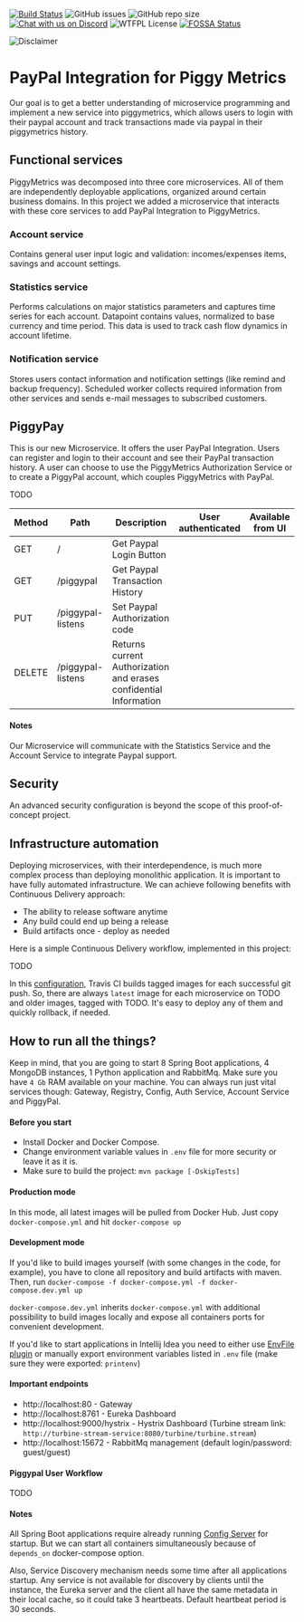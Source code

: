 [![Build Status](https://travis-ci.org/bajo1207/piggymetrics.svg?branch=master)](https://travis-ci.org/bajo1207/piggymetrics)
![GitHub issues](https://img.shields.io/github/issues/bajo1207/piggymetrics)
![GitHub repo size](https://img.shields.io/github/repo-size/bajo1207/piggymetrics)
[![Chat with us on Discord](https://img.shields.io/static/v1?label=&%20us&message=Chat%20with%20us%20on%20Discord&logo=discord&color=gray)](https://discord.gg/8PNmJeS)
![WTFPL License](https://img.shields.io/badge/License-WTFPL-green "This work is licensed under the WTFPL")
[![FOSSA Status](https://app.fossa.com/api/projects/git%2Bgithub.com%2Fbajo1207%2Fpiggymetrics.svg?type=shield)](https://app.fossa.com/projects/git%2Bgithub.com%2Fbajo1207%2Fpiggymetrics?ref=badge_shield)

![Disclaimer](https://img.shields.io/badge/Disclaimer-This%20is%20a%20student%20project%20in%20progress-red)

# PayPal Integration for Piggy Metrics

Our goal is to get a better understanding of microservice programming and implement a new service into piggymetrics, which allows users to login with their paypal account and track transactions made via paypal in their piggymetrics history.

## Functional services

PiggyMetrics was decomposed into three core microservices. All of them are independently deployable applications, organized around certain business domains. In this project we added a microservice that interacts with these core services to add PayPal Integration to PiggyMetrics.

### Account service
Contains general user input logic and validation: incomes/expenses items, savings and account settings.

### Statistics service
Performs calculations on major statistics parameters and captures time series for each account. Datapoint contains values, normalized to base currency and time period. This data is used to track cash flow dynamics in account lifetime.

### Notification service
Stores users contact information and notification settings (like remind and backup frequency). Scheduled worker collects required information from other services and sends e-mail messages to subscribed customers.


## PiggyPay
This is our new Microservice. It offers the user PayPal Integration. Users can register and login to their account and see their PayPal transaction history. A user can choose to use the PiggyMetrics Authorization Service or to create a PiggyPal account, which couples PiggyMetrics with PayPal.

TODO

Method	| Path	| Description	| User authenticated	| Available from UI
------------- | ------------------------- | ------------- |:-------------:|:----------------:|
GET     | /                   | Get Paypal Login Button         | |
GET     | /piggypal           | Get Paypal Transaction History  | |
PUT     | /piggypal-listens   | Set Paypal Authorization code   | |
DELETE  | /piggypal-listens   | Returns current Authorization and erases confidential Information | |

#### Notes
Our Microservice will communicate with the Statistics Service and the Account Service to integrate Paypal support.

## Security

An advanced security configuration is beyond the scope of this proof-of-concept project.

## Infrastructure automation

Deploying microservices, with their interdependence, is much more complex process than deploying monolithic application. It is important to have fully automated infrastructure. We can achieve following benefits with Continuous Delivery approach:

- The ability to release software anytime
- Any build could end up being a release
- Build artifacts once - deploy as needed

Here is a simple Continuous Delivery workflow, implemented in this project:

TODO

In this [configuration](https://github.com/bajo1207/piggymetrics/blob/master/.travis.yml), Travis CI builds tagged images for each successful git push. So, there are always `latest` image for each microservice on TODO and older images, tagged with TODO. It's easy to deploy any of them and quickly rollback, if needed.

## How to run all the things?

Keep in mind, that you are going to start 8 Spring Boot applications, 4 MongoDB instances, 1 Python application and RabbitMq. Make sure you have `4 Gb` RAM available on your machine. You can always run just vital services though: Gateway, Registry, Config, Auth Service, Account Service and PiggyPal.

#### Before you start
- Install Docker and Docker Compose.
- Change environment variable values in `.env` file for more security or leave it as it is.
- Make sure to build the project: `mvn package [-DskipTests]`

#### Production mode
In this mode, all latest images will be pulled from Docker Hub.
Just copy `docker-compose.yml` and hit `docker-compose up`

#### Development mode
If you'd like to build images yourself (with some changes in the code, for example), you have to clone all repository and build artifacts with maven. Then, run `docker-compose -f docker-compose.yml -f docker-compose.dev.yml up`

`docker-compose.dev.yml` inherits `docker-compose.yml` with additional possibility to build images locally and expose all containers ports for convenient development.

If you'd like to start applications in Intellij Idea you need to either use [EnvFile plugin](https://plugins.jetbrains.com/plugin/7861-envfile) or manually export environment variables listed in `.env` file (make sure they were exported: `printenv`)

#### Important endpoints
- http://localhost:80 - Gateway
- http://localhost:8761 - Eureka Dashboard
- http://localhost:9000/hystrix - Hystrix Dashboard (Turbine stream link: `http://turbine-stream-service:8080/turbine/turbine.stream`)
- http://localhost:15672 - RabbitMq management (default login/password: guest/guest)

#### Piggypal User Workflow
  TODO

#### Notes
All Spring Boot applications require already running [Config Server](https://github.com/sqshq/PiggyMetrics#config-service) for startup. But we can start all containers simultaneously because of `depends_on` docker-compose option.

Also, Service Discovery mechanism needs some time after all applications startup. Any service is not available for discovery by clients until the instance, the Eureka server and the client all have the same metadata in their local cache, so it could take 3 heartbeats. Default heartbeat period is 30 seconds.

